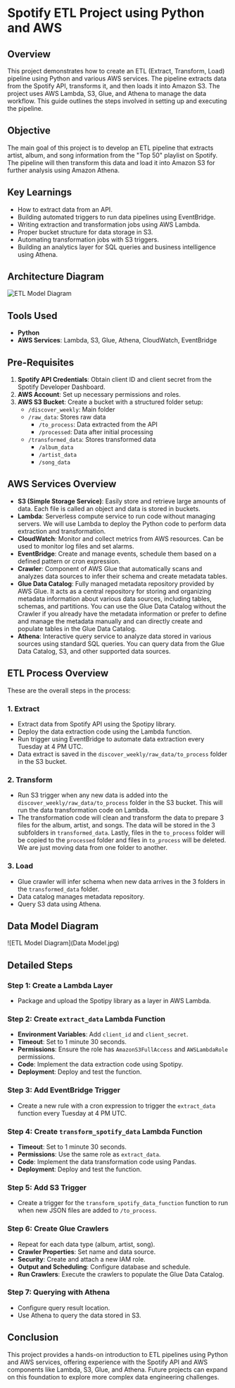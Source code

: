 # Spotify ETL Project using Python and AWS

## Overview
This project demonstrates how to create an ETL (Extract, Transform, Load) pipeline using Python and various AWS services. The pipeline extracts data from the Spotify API, transforms it, and then loads it into Amazon S3. The project uses AWS Lambda, S3, Glue, and Athena to manage the data workflow. This guide outlines the steps involved in setting up and executing the pipeline.

## Objective
The main goal of this project is to develop an ETL pipeline that extracts artist, album, and song information from the "Top 50" playlist on Spotify. The pipeline will then transform this data and load it into Amazon S3 for further analysis using Amazon Athena.

## Key Learnings
- How to extract data from an API.
- Building automated triggers to run data pipelines using EventBridge.
- Writing extraction and transformation jobs using AWS Lambda.
- Proper bucket structure for data storage in S3.
- Automating transformation jobs with S3 triggers.
- Building an analytics layer for SQL queries and business intelligence using Athena.

## Architecture Diagram
![ETL Model Diagram](Architecture-Diagram.jpg)

## Tools Used
- **Python**
- **AWS Services**: Lambda, S3, Glue, Athena, CloudWatch, EventBridge

## Pre-Requisites
1. **Spotify API Credentials**: Obtain client ID and client secret from the Spotify Developer Dashboard.
2. **AWS Account**: Set up necessary permissions and roles.
3. **AWS S3 Bucket**: Create a bucket with a structured folder setup:
   - `/discover_weekly`: Main folder
   - `/raw_data`: Stores raw data
     - `/to_process`: Data extracted from the API
     - `/processed`: Data after initial processing
   - `/transformed_data`: Stores transformed data
     - `/album_data`
     - `/artist_data`
     - `/song_data`

## AWS Services Overview
- **S3 (Simple Storage Service)**: Easily store and retrieve large amounts of data. Each file is called an object and data is stored in buckets.
- **Lambda**: Serverless compute service to run code without managing servers. We will use Lambda to deploy the Python code to perform data extraction and transformation.
- **CloudWatch**: Monitor and collect metrics from AWS resources. Can be used to monitor log files and set alarms.
- **EventBridge**: Create and manage events, schedule them based on a defined pattern or cron expression.
- **Crawler**: Component of AWS Glue that automatically scans and analyzes data sources to infer their schema and create metadata tables.
- **Glue Data Catalog**: Fully managed metadata repository provided by AWS Glue. It acts as a central repository for storing and organizing metadata information about various data sources, including tables, schemas, and partitions. You can use the Glue Data Catalog without the Crawler if you already have the metadata information or prefer to define and manage the metadata manually and can directly create and populate tables in the Glue Data Catalog.
- **Athena**: Interactive query service to analyze data stored in various sources using standard SQL queries. You can query data from the Glue Data Catalog, S3, and other supported data sources.

## ETL Process Overview
These are the overall steps in the process:

### 1. Extract
- Extract data from Spotify API using the Spotipy library.
- Deploy the data extraction code using the Lambda function.
- Run trigger using EventBridge to automate data extraction every Tuesday at 4 PM UTC.
- Data extract is saved in the `discover_weekly/raw_data/to_process` folder in the S3 bucket.

### 2. Transform
- Run S3 trigger when any new data is added into the `discover_weekly/raw_data/to_process` folder in the S3 bucket. This will run the data transformation code on Lambda.
- The transformation code will clean and transform the data to prepare 3 files for the album, artist, and songs. The data will be stored in the 3 subfolders in `transformed_data`. Lastly, files in the `to_process` folder will be copied to the `processed` folder and files in `to_process` will be deleted. We are just moving data from one folder to another.

### 3. Load
- Glue crawler will infer schema when new data arrives in the 3 folders in the `transformed_data` folder.
- Data catalog manages metadata repository.
- Query S3 data using Athena.

## Data Model Diagram
![ETL Model Diagram](Data Model.jpg)

## Detailed Steps
### Step 1: Create a Lambda Layer
- Package and upload the Spotipy library as a layer in AWS Lambda.

### Step 2: Create `extract_data` Lambda Function
- **Environment Variables**: Add `client_id` and `client_secret`.
- **Timeout**: Set to 1 minute 30 seconds.
- **Permissions**: Ensure the role has `AmazonS3FullAccess` and `AWSLambdaRole` permissions.
- **Code**: Implement the data extraction code using Spotipy.
- **Deployment**: Deploy and test the function.

### Step 3: Add EventBridge Trigger
- Create a new rule with a cron expression to trigger the `extract_data` function every Tuesday at 4 PM UTC.

### Step 4: Create `transform_spotify_data` Lambda Function
- **Timeout**: Set to 1 minute 30 seconds.
- **Permissions**: Use the same role as `extract_data`.
- **Code**: Implement the data transformation code using Pandas.
- **Deployment**: Deploy and test the function.

### Step 5: Add S3 Trigger
- Create a trigger for the `transform_spotify_data_function` function to run when new JSON files are added to `/to_process`.

### Step 6: Create Glue Crawlers
- Repeat for each data type (album, artist, song).
- **Crawler Properties**: Set name and data source.
- **Security**: Create and attach a new IAM role.
- **Output and Scheduling**: Configure database and schedule.
- **Run Crawlers**: Execute the crawlers to populate the Glue Data Catalog.

### Step 7: Querying with Athena
- Configure query result location.
- Use Athena to query the data stored in S3.


## Conclusion
This project provides a hands-on introduction to ETL pipelines using Python and AWS services, offering experience with the Spotify API and AWS components like Lambda, S3, Glue, and Athena. Future projects can expand on this foundation to explore more complex data engineering challenges.
